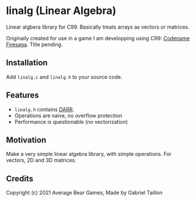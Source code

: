 # linalg (Linear Algebra) 

Linear algbera library for C99. Basically treats arrays as vectors or matrices.
 
Originally created for use in a game I am developping using C99: [Codename Firesaga](https://gitlab.com/Gabinou/firesagamaker). Title pending. 

## Installation
Add ```linalg.c``` and ```linalg.h``` to your source code.

## Features
- ```linalg.h``` contains [DARR](https://gitlab.com/Gabinou/darr).
- Operations are naive, no overflow protection
- Performance is questionable (no vectorization)

## Motivation
Make a very simple linear algebra library, with simple operations. For vectors, 2D and 3D matrices. 

## Credits
Copyright (c) 2021 Average Bear Games, Made by Gabriel Taillon
